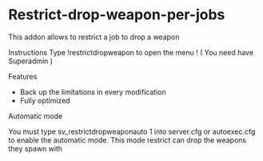 # Restrict-drop-weapon-per-jobs

This addon allows to restrict a job to drop a weapon

Instructions
Type !restrictdropweapon to open the menu ! ( You need have Superadmin )


Features

- Back up the limitations in every modification
- Fully optimized

Automatic mode

You must type sv_restrictdropweaponauto 1 into server.cfg or autoexec.cfg to enable the automatic mode.
This mode restrict can drop the weapons they spawn with
